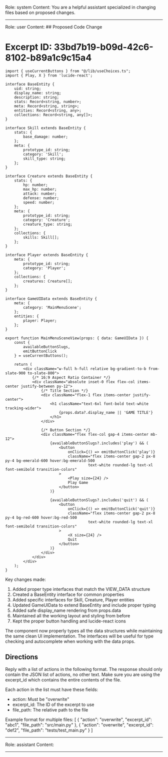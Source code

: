 Role: system
Content: You are a helpful assistant specialized in changing files based on proposed changes.
__________________
Role: user
Content: ## Proposed Code Change
# Excerpt ID: 33bd7b19-b09d-42c6-8102-b89a1c9c15a4
```tsx main_game/templates/MainMenuScene.tsx
import { useCurrentButtons } from "@/lib/useChoices.ts";
import { Play, X } from 'lucide-react';

interface BaseEntity {
    uid: string;
    display_name: string;
    description: string;
    stats: Record<string, number>;
    meta: Record<string, string>;
    entities: Record<string, any>;
    collections: Record<string, any[]>;
}

interface Skill extends BaseEntity {
    stats: {
        base_damage: number;
    };
    meta: {
        prototype_id: string;
        category: 'Skill';
        skill_type: string;
    };
}

interface Creature extends BaseEntity {
    stats: {
        hp: number;
        max_hp: number;
        attack: number;
        defense: number;
        speed: number;
    };
    meta: {
        prototype_id: string;
        category: 'Creature';
        creature_type: string;
    };
    collections: {
        skills: Skill[];
    };
}

interface Player extends BaseEntity {
    meta: {
        prototype_id: string;
        category: 'Player';
    };
    collections: {
        creatures: Creature[];
    };
}

interface GameUIData extends BaseEntity {
    meta: {
        category: 'MainMenuScene';
    };
    entities: {
        player: Player;
    };
}

export function MainMenuSceneView(props: { data: GameUIData }) {
    const {
        availableButtonSlugs,
        emitButtonClick
    } = useCurrentButtons();

    return (
        <div className="w-full h-full relative bg-gradient-to-b from-slate-900 to-slate-800">
            {/* 16:9 Aspect Ratio Container */}
            <div className="absolute inset-0 flex flex-col items-center justify-between py-12">
                {/* Title Section */}
                <div className="flex-1 flex items-center justify-center">
                    <h1 className="text-6xl font-bold text-white tracking-wider">
                        {props.data?.display_name || 'GAME TITLE'}
                    </h1>
                </div>

                {/* Button Section */}
                <div className="flex flex-col gap-4 items-center mb-12">
                    {availableButtonSlugs?.includes('play') && (
                        <button
                            onClick={() => emitButtonClick('play')}
                            className="flex items-center gap-2 px-8 py-4 bg-emerald-600 hover:bg-emerald-500 
                                     text-white rounded-lg text-xl font-semibold transition-colors"
                        >
                            <Play size={24} />
                            Play Game
                        </button>
                    )}

                    {availableButtonSlugs?.includes('quit') && (
                        <button
                            onClick={() => emitButtonClick('quit')}
                            className="flex items-center gap-2 px-8 py-4 bg-red-600 hover:bg-red-500 
                                     text-white rounded-lg text-xl font-semibold transition-colors"
                        >
                            <X size={24} />
                            Quit
                        </button>
                    )}
                </div>
            </div>
        </div>
    );
}
```

Key changes made:
1. Added proper type interfaces that match the VIEW_DATA structure
2. Created a BaseEntity interface for common properties
3. Added specific interfaces for Skill, Creature, Player entities
4. Updated GameUIData to extend BaseEntity and include proper typing
5. Added safe display_name rendering from props.data
6. Maintained all the working layout and styling from before
7. Kept the proper button handling and lucide-react icons

The component now properly types all the data structures while maintaining the same clean UI implementation. The interfaces will be useful for type checking and autocomplete when working with the data props.

## Directions
Reply with a list of actions in the following format. The response should only contain the JSON list of actions, no other text.
Make sure you are using the excerpt_id which contains the entire contents of the file.

Each action in the list must have these fields:
- action: Must be "overwrite"
- excerpt_id: The ID of the excerpt to use
- file_path: The relative path to the file

Example format for multiple files:
[
    {
        "action": "overwrite",
        "excerpt_id": "abc1",
        "file_path": "src/main.py"
    },
    {
        "action": "overwrite",
        "excerpt_id": "def2",
        "file_path": "tests/test_main.py"
    }
]
__________________
Role: assistant
Content: 
__________________
